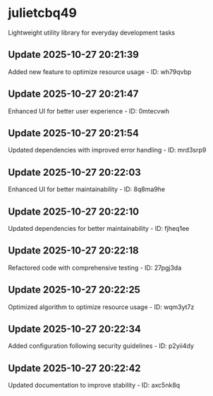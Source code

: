 # julietcbq49
Lightweight utility library for everyday development tasks

## Update 2025-10-27 20:21:39
Added new feature to optimize resource usage - ID: wh79qvbp


## Update 2025-10-27 20:21:47
Enhanced UI for better user experience - ID: 0mtecvwh


## Update 2025-10-27 20:21:54
Updated dependencies with improved error handling - ID: mrd3srp9


## Update 2025-10-27 20:22:03
Enhanced UI for better maintainability - ID: 8q8ma9he


## Update 2025-10-27 20:22:10
Updated dependencies for better maintainability - ID: fjheq1ee


## Update 2025-10-27 20:22:18
Refactored code with comprehensive testing - ID: 27pgj3da


## Update 2025-10-27 20:22:25
Optimized algorithm to optimize resource usage - ID: wqm3yt7z


## Update 2025-10-27 20:22:34
Added configuration following security guidelines - ID: p2yii4dy


## Update 2025-10-27 20:22:42
Updated documentation to improve stability - ID: axc5nk8q

